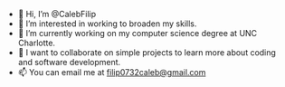 - 👋 Hi, I’m @CalebFilip
- 👀 I’m interested in working to broaden my skills.
- 🌱 I’m currently working on my computer science degree at UNC Charlotte.
- 💞️ I want to collaborate on simple projects to learn more about coding and software development.
- 📫 You can email me at filip0732caleb@gmail.com
